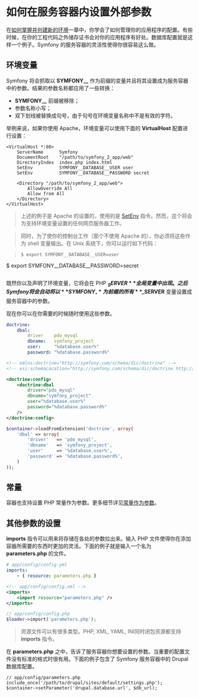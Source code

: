 # 如何在服务容器内设置外部参数

在[如何掌握并创建新的环境](http://symfony.com/doc/current/cookbook/configuration/environments.html)一章中，你学会了如何管理你的应用程序的配置。有些时候，在你的工程代码之外储存证书会对你的应用程序有好处。数据库配置就是这样一个例子。Symfony 的服务容器的灵活性使得你很容易这么做。  

## 环境变量 ##

Symfony 将会抓取以 **SYMFONY__** 作为前缀的变量并且将其设置成为服务容器中的参数。结果的参数名称都应用了一些转换：  

- **SYMFONY__** 前缀被移除；
- 参数名称小写；
- 双下划线被替换成句号，由于句号在环境变量名称中不是有效的字符。  

举例来说，如果你使用 Apache，环境变量可以使用下面的 **VirtualHost** 配置进行设置：  

```
<VirtualHost *:80>
    ServerName      Symfony
    DocumentRoot    "/path/to/symfony_2_app/web"
    DirectoryIndex  index.php index.html
    SetEnv          SYMFONY__DATABASE__USER user
    SetEnv          SYMFONY__DATABASE__PASSWORD secret

    <Directory "/path/to/symfony_2_app/web">
        AllowOverride All
        Allow from All
    </Directory>
</VirtualHost>
```  

>上述的例子是 Apache 的设置的，使用的是 [SetEnv](http://httpd.apache.org/docs/current/env.html) 指令。然而，这个将会为支持环境变量设置的任何网页服务器工作。  

>同时，为了使你的控制台工作（那个不使用 Apache 的），你必须将这些作为 shell 变量输出。在 Unix 系统下，你可以运行如下代码：  

>```
>$ export SYMFONY__DATABASE__USER=user
$ export SYMFONY__DATABASE__PASSWORD=secret
>```  

既然你以及声明了环境变量，它将会在 PHP **$_SERVER** 全局变量中出现。之后 Symfony 将会自动将以 **SYMFONY__** 为前缀的所有 **$_SERVER** 变量设置成服务容器中的参数。  

现在你可以在你需要的时候随时使用这些参数。  

```YAML
doctrine:
    dbal:
        driver    pdo_mysql
        dbname:   symfony_project
        user:     "%database.user%"
        password: "%database.password%"
```  

```XML
<!-- xmlns:doctrine="http://symfony.com/schema/dic/doctrine" -->
<!-- xsi:schemaLocation="http://symfony.com/schema/dic/doctrine http://symfony.com/schema/dic/doctrine/doctrine-1.0.xsd"> -->

<doctrine:config>
    <doctrine:dbal
        driver="pdo_mysql"
        dbname="symfony_project"
        user="%database.user%"
        password="%database.password%"
    />
</doctrine:config>
```  

```PHP
$container->loadFromExtension('doctrine', array(
    'dbal' => array(
        'driver'   => 'pdo_mysql',
        'dbname'   => 'symfony_project',
        'user'     => '%database.user%',
        'password' => '%database.password%',
    )
));
```  

## 常量 ##

容器也支持设置 PHP 常量作为参数。更多细节详见[常量作为参数](http://symfony.com/doc/current/components/dependency_injection/parameters.html#component-di-parameters-constants)。  

## 其他参数的设置 ##

**imports** 指令可以用来将存储在各处的参数拉出来。输入 PHP 文件使得你在添加容器所需要的东西时更加的灵活。下面的例子就是输入一个名为 **parameters.php** 的文件。

```YAML
# app/config/config.yml
imports:
    - { resource: parameters.php }
```  

```XML
<!-- app/config/config.xml -->
<imports>
    <import resource="parameters.php" />
</imports>
```  

```PHP
// app/config/config.php
$loader->import('parameters.php');
```  

>资源文件可以有很多类型。PHP, XML, YAML, INI同时闭包资源都支持 **imports** 指令。

在 **parameters.php** 之中，告诉了服务容器你想要设置的参数。当重要的配置文件没有标准的格式时很有用。下面的例子包含了 Symfony 服务容器中的 Drupal 数据库配置。  

```
// app/config/parameters.php
include_once('/path/to/drupal/sites/default/settings.php');
$container->setParameter('drupal.database.url', $db_url);
```  


